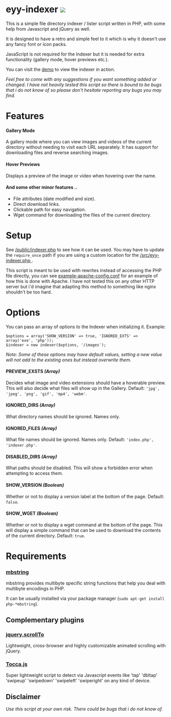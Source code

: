 # eyy-indexer <img src="https://img.shields.io/badge/version-1.0.0-brightgreen.svg?sanitize=true">
This is a simple file directory indexer / lister script written in PHP, with some help from Javascript and jQuery as well.

It is designed to have a retro and simple feel to it which is why it doesn't use any fancy font or icon packs.

JavaScript is not required for the Indexer but it is needed for extra functionality (gallery mode, hover previews etc.).

You can visit the [demo](https://eyy.co/indexer-demo/) to view the indexer in action.

*Feel free to come with any suggestions if you want something added or changed. I have not heavily tested this script so there is bound to be bugs that i do not know of so please don't hesitate reporting any bugs you may find.*

# Features
#### Gallery Mode
A gallery mode where you can view images and videos of the current directory without needing to visit each URL separately. It has support for downloading files and reverse searching images.
#### Hover Previews
Displays a preview of the image or video when hovering over the name.
#### And some other minor features ..
+ File attributes (date modified and size).
+ Direct download links.
+ Clickable path for easy navigation.
+ Wget command for downloading the files of the current directory.

# Setup
See [/public/indexer.php](https://github.com/sixem/eyy-indexer/blob/master/public/indexer.php) to see how it can be used. You may have to update the `require_once` path if you are using a custom location for the [/src/eyy-indexer.php
](https://github.com/sixem/eyy-indexer/blob/master/src/eyy-indexer.php).

This script is meant to be used with rewrites instead of accessing the PHP file directly, you can see [example-apache-config.conf](https://github.com/sixem/eyy-indexer/blob/master/example-apache-config.conf) for an example of how this is done with Apache. I have not tested this on any other HTTP server but i'd imagine that adapting this method to something like nginx shouldn't be too hard.

# Options
You can pass an array of options to the Indexer when initializing it. Example:

`$options = array('SHOW_VERSION' => true, 'IGNORED_EXTS' => array('exe', 'php'));`\
`$indexer = new indexer($options, '/images');`

*Note: Some of these options may have default values, setting a new value will not add to the existing ones but instead overwrite them.*
#### PREVIEW_EXSTS *(Array)*
Decides what image and video extensions should have a hoverable preview. This will also decide what files will show up in the Gallery. Default: `'jpg', 'jpeg', 'png', 'gif', 'mp4', 'webm'`.
#### IGNORED_DIRS *(Array)*
What directory names should be ignored. Names only.
#### IGNORED_FILES *(Array)*
What file names should be ignored. Names only. Default: `'index.php', 'indexer.php'`.
#### DISABLED_DIRS *(Array)*
What paths should be disabled. This will show a forbidden error when attempting to access them.
#### SHOW_VERSION *(Boolean)*
Whether or not to display a version label at the bottom of the page. Default: `false`.
#### SHOW_WGET *(Boolean)*
Whether or not to display a wget command at the bottom of the page. This will display a simple command that can be used to download the contents of the current directory. Default: `true`.

# Requirements
### [mbstring](https://secure.php.net/manual/en/mbstring.installation.php)
mbstring provides multibyte specific string functions that help you deal with multibyte encodings in PHP.

It can be usually installed via your package manager (`sudo apt-get install php-*mbstring`).

## Complementary plugins
### [jquery.scrollTo](https://github.com/flesler/jquery.scrollTo)
Lightweight, cross-browser and highly customizable animated scrolling with jQuery.
### [Tocca.js](https://gianlucaguarini.com/Tocca.js/)
Super lightweight script to detect via Javascript events like 'tap' 'dbltap' 'swipeup' 'swipedown' 'swipeleft' 'swiperight' on any kind of device.


## Disclaimer
*Use this script at your own risk. There could be bugs that i do not know of.*
